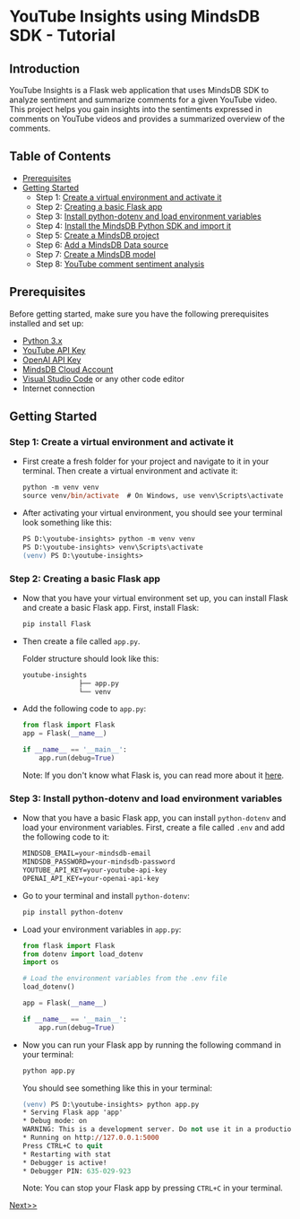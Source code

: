 # YouTube Insights using MindsDB SDK - Tutorial

## Introduction

YouTube Insights is a Flask web application that uses MindsDB SDK to analyze sentiment and summarize comments for a given YouTube video. This project helps you gain insights into the sentiments expressed in comments on YouTube videos and provides a summarized overview of the comments.

## Table of Contents

- [Prerequisites](#prerequisites)
- [Getting Started](#getting-started)
  - Step 1: [Create a virtual environment and activate it](#step-1-create-a-virtual-environment-and-activate-it)
  - Step 2: [Creating a basic Flask app](#step-2-creating-a-basic-flask-app)
  - Step 3: [Install python-dotenv and load environment variables](#step-3-install-python-dotenv-and-load-environment-variables)
  - Step 4: [Install the MindsDB Python SDK and import it](./page1.md/#step-4-install-the-mindsdb-python-sdk-and-import-it)
  - Step 5: [Create a MindsDB project](./page1.md/#step-5-create-a-mindsdb-project)
  - Step 6: [Add a MindsDB Data source](./page1.md/#step-6-add-a-mindsdb-data-source)
  - Step 7: [Create a MindsDB model](./page2.md/#step-7-create-a-mindsdb-model)
  - Step 8: [YouTube comment sentiment analysis](./page2.md/#step-8-youtube-comment-sentiment-analysis)

## Prerequisites

Before getting started, make sure you have the following prerequisites installed and set up:

- [Python 3.x](https://www.python.org/downloads/)
- [YouTube API Key](https://developers.google.com/youtube/registering_an_application)
- [OpenAI API Key](https://openai.com/)
- [MindsDB Cloud Account](https://mindsdb.com/)
- [Visual Studio Code](https://code.visualstudio.com/) or any other code editor
- Internet connection

## Getting Started

### Step 1: Create a virtual environment and activate it

- First create a fresh folder for your project and navigate to it in your terminal. Then create a virtual environment and activate it:

  ```ps
  python -m venv venv
  source venv/bin/activate  # On Windows, use venv\Scripts\activate
  ```

- After activating your virtual environment, you should see your terminal look something like this:

  ```ps
  PS D:\youtube-insights> python -m venv venv
  PS D:\youtube-insights> venv\Scripts\activate
  (venv) PS D:\youtube-insights>
  ```

### Step 2: Creating a basic Flask app

- Now that you have your virtual environment set up, you can install Flask and create a basic Flask app. First, install Flask:

  ```ps
  pip install Flask
  ```

- Then create a file called `app.py`.

  Folder structure should look like this:

  ```ps
  youtube-insights
                ├── app.py
                └── venv
  ```

- Add the following code to `app.py`:

  ```py
  from flask import Flask
  app = Flask(__name__)

  if __name__ == '__main__':
      app.run(debug=True)
  ```

  Note: If you don't know what Flask is, you can read more about it [here](https://flask.palletsprojects.com/en/2.0.x/).

### Step 3: Install python-dotenv and load environment variables

- Now that you have a basic Flask app, you can install `python-dotenv` and load your environment variables. First, create a file called `.env` and add the following code to it:

  ```ps
  MINDSDB_EMAIL=your-mindsdb-email
  MINDSDB_PASSWORD=your-mindsdb-password
  YOUTUBE_API_KEY=your-youtube-api-key
  OPENAI_API_KEY=your-openai-api-key
  ```

- Go to your terminal and install `python-dotenv`:

  ```ps
  pip install python-dotenv
  ```

- Load your environment variables in `app.py`:

  ```py
  from flask import Flask
  from dotenv import load_dotenv
  import os

  # Load the environment variables from the .env file
  load_dotenv()

  app = Flask(__name__)

  if __name__ == '__main__':
      app.run(debug=True)
  ```

- Now you can run your Flask app by running the following command in your terminal:

  ```ps
  python app.py
  ```

  You should see something like this in your terminal:

  ```ps
  (venv) PS D:\youtube-insights> python app.py
  * Serving Flask app 'app'
  * Debug mode: on
  WARNING: This is a development server. Do not use it in a production deployment. Use a production WSGI server instead.
  * Running on http://127.0.0.1:5000
  Press CTRL+C to quit
  * Restarting with stat
  * Debugger is active!
  * Debugger PIN: 635-029-923
  ```

  Note: You can stop your Flask app by pressing `CTRL+C` in your terminal.

[Next>>](./page1.md)